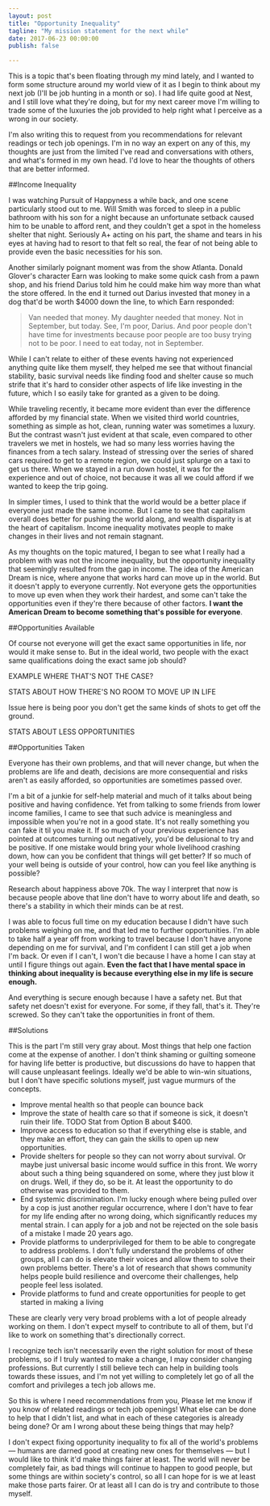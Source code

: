 ```yaml
---
layout: post
title: "Opportunity Inequality"
tagline: "My mission statement for the next while"
date: 2017-06-23 00:00:00
publish: false

---
```


This is a topic that's been floating through my mind lately, and I wanted to 
form some structure around my world view of it as I begin to think about my next 
job (I'll be job hunting in a month or so). I had life quite good at Nest, and I 
still love what they're doing, but for my next career move I'm willing to trade 
some of the luxuries the job provided to help right what I perceive as a wrong 
in our society.

I'm also writing this to request from you recommendations for relevant readings 
or tech job openings. I'm in no way an expert on any of this, my thoughts are 
just from the limited I've read and conversations with others, and what's formed 
in my own head. I'd love to hear the thoughts of others that are better 
informed.

##Income Inequality

I was watching Pursuit of Happyness a while back, and one scene particularly 
stood out to me. Will Smith was forced to sleep in a public bathroom with his 
son for a night because an unfortunate setback caused him to be unable to afford 
rent, and they couldn't get a spot in the homeless shelter that night. Seriously 
A+ acting on his part, the shame and tears in his eyes at having had to resort 
to that felt so real, the fear of not being able to provide even the basic 
necessities for his son.

Another similarly poignant moment was from the show Atlanta. Donald Glover's 
character Earn was looking to make some quick cash from a pawn shop, and his 
friend Darius told him he could make him way more than what the store offered. 
In the end it turned out Darius invested that money in a dog that'd be worth 
$4000 down the line, to which Earn responded:

> Van needed that money. My daughter needed that money. Not in September, but 
> today. See, I'm poor, Darius. And poor people don't have time for investments 
> because poor people are too busy trying not to be poor. I need to eat today, 
> not in September.

While I can't relate to either of these events having not experienced anything 
quite like them myself, they helped me see that without financial stability, 
basic survival needs like finding food and shelter cause so much strife that 
it's hard to consider other aspects of life like investing in the future, which 
I so easily take for granted as a given to be doing.

While traveling recently, it became more evident than ever the difference 
afforded by my financial state. When we visited third world countries, something 
as simple as hot, clean, running water was sometimes a luxury. But the contrast 
wasn't just evident at that scale, even compared to other travelers we met in 
hostels, we had so many less worries having the finances from a tech salary. 
Instead of stressing over the series of shared cars required to get to a remote 
region, we could just splurge on a taxi to get us there. When we stayed in a run 
down hostel, it was for the experience and out of choice, not because it was all 
we could afford if we wanted to keep the trip going.

In simpler times, I used to think that the world would be a better place if 
everyone just made the same income. But I came to see that capitalism overall 
does better for pushing the world along, and wealth disparity is at the heart of 
capitalism. Income inequality motivates people to make changes in their lives 
and not remain stagnant.

As my thoughts on the topic matured, I began to see what I really had a problem 
with was not the income inequality, but the opportunity inequality that 
seemingly resulted from the gap in income. The idea of the American Dream is 
nice, where anyone that works hard can move up in the world. But it doesn't 
apply to everyone currently. Not everyone gets the opportunities to move up even 
when they work their hardest, and some can't take the opportunities even if 
they're there because of other factors. __I want the American Dream to become 
something that's possible for everyone__.

##Opportunities Available

Of course not everyone will get the exact same opportunities in life, nor would 
it make sense to. But in the ideal world, two people with the exact same 
qualifications doing the exact same job should?

EXAMPLE WHERE THAT'S NOT THE CASE?

STATS ABOUT HOW THERE'S NO ROOM TO MOVE UP IN LIFE

Issue here is being poor you don't get the same kinds of shots to get off the 
ground.

STATS ABOUT LESS OPPORTUNITIES

##Opportunities Taken

Everyone has their own problems, and that will never change, but when the 
problems are life and death, decisions are more consequential and risks aren't 
as easily afforded, so opportunities are sometimes passed over.

I'm a bit of a junkie for self-help material and much of it talks about being 
positive and having confidence. Yet from talking to some friends from lower 
income families, I came to see that such advice is meaningless and impossible 
when you're not in a good state. It's not really something you can fake it til 
you make it. If so much of your previous experience has pointed at outcomes 
turning out negatively, you'd be delusional to try and be positive. If one 
mistake would bring your whole livelihood crashing down, how can you be 
confident that things will get better? If so much of your well being is outside 
of your control, how can you feel like anything is possible?

Research about happiness above 70k. The way I interpret that now is because 
people above that line don't have to worry about life and death, so there's a 
stability in which their minds can be at rest.

I was able to focus full time on my education because I didn't have such 
problems weighing on me, and that led me to further opportunities. I'm able to 
take half a year off from working to travel because I don't have anyone 
depending on me for survival, and I'm confident I can still get a job when I'm 
back. Or even if I can't, I won't die because I have a home I can stay at until 
I figure things out again. __Even the fact that I have mental space in thinking 
about inequality is because everything else in my life is secure enough.__

And everything is secure enough because I have a safety net. But that safety net 
doesn't exist for everyone. For some, if they fall, that's it. They're screwed. 
So they can't take the opportunities in front of them.

##Solutions

This is the part I'm still very gray about. Most things that help one faction 
come at the expense of another. I don't think shaming or guilting someone for 
having life better is productive, but discussions do have to happen that will 
cause unpleasant feelings. Ideally we'd be able to win-win situations, but I 
don't have specific solutions myself, just vague murmurs of the concepts.

- Improve mental health so that people can bounce back
- Improve the state of health care so that if someone is sick, it doesn't ruin 
  their life. TODO Stat from Option B about $400.
- Improve access to education so that if everything else is stable, and they 
  make an effort, they can gain the skills to open up new opportunities.
- Provide shelters for people so they can not worry about survival. Or maybe 
  just universal basic income would suffice in this front. We worry about such a 
  thing being squandered on some, where they just blow it on drugs. Well, if 
  they do, so be it. At least the opportunity to do otherwise was provided to 
  them.
- End systemic discrimination. I'm lucky enough where being pulled over by a cop 
  is just another regular occurrence, where I don't have to fear for my life 
  ending after no wrong doing, which significantly reduces my mental strain. I 
  can apply for a job and not be rejected on the sole basis of a mistake I made 
  20 years ago.
- Provide platforms to underprivileged for them to be able to congregate to 
  address problems. I don't fully understand the problems of other groups, all I 
  can do is elevate their voices and allow them to solve their own problems 
  better. There's a lot of research that shows community helps people build 
  resilience and overcome their challenges, help people feel less isolated.
- Provide platforms to fund and create opportunities for people to get started 
  in making a living

These are clearly very very broad problems with a lot of people already working 
on them. I don't expect myself to contribute to all of them, but I'd like to 
work on something that's directionally correct.

I recognize tech isn't necessarily even the right solution for most of these 
problems, so if I truly wanted to make a change, I may consider changing 
professions. But currently I still believe tech can help in building tools 
towards these issues, and I'm not yet willing to completely let go of all the 
comfort and privileges a tech job allows me.

So this is where I need recommendations from you, Please let me know if you know 
of related readings or tech job openings! What else can be done to help that I 
didn't list, and what in each of these categories is already being done? Or am I 
wrong about these being things that may help?

I don't expect fixing opportunity inequality to fix all of the world's problems 
&mdash; humans are darned good at creating new ones for themselves &mdash; but I 
would like to think it'd make things fairer at least. The world will never be 
completely fair, as bad things will continue to happen to good people, but some 
things are within society's control, so all I can hope for is we at least make 
those parts fairer. Or at least all I can do is try and contribute to those 
myself.
